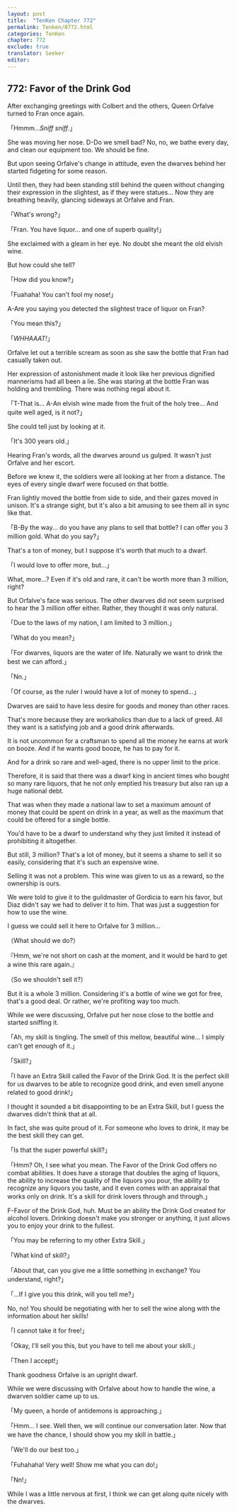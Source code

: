 ```yaml
---
layout: post
title:  "TenKen Chapter 772"
permalink: Tenken/0772.html
categories: TenKen
chapter: 772
exclude: true
translator: Seeker
editor: 
---
```

<h2>772: Favor of the Drink God</h2>

After exchanging greetings with Colbert and the others, Queen Orfalve turned to Fran once again.

「Hmmm...*Sniff sniff*.」

She was moving her nose. D-Do we smell bad? No, no, we bathe every day, and clean our equipment too. We should be fine.

But upon seeing Orfalve's change in attitude, even the dwarves behind her started fidgeting for some reason.

Until then, they had been standing still behind the queen without changing their expression in the slightest, as if they were statues... Now they are breathing heavily, glancing sideways at Orfalve and Fran.

「What's wrong?」

「Fran. You have liquor... and one of superb quality!」

She exclaimed with a gleam in her eye. No doubt she meant the old elvish wine.

But how could she tell?

「How did you know?」

「Fuahaha! You can't fool my nose!」

A-Are you saying you detected the slightest trace of liquor on Fran?

「You mean this?」

「*WHHAAAT!*」

Orfalve let out a terrible scream as soon as she saw the bottle that Fran had casually taken out.

Her expression of astonishment made it look like her previous dignified mannerisms had all been a lie. She was staring at the bottle Fran was holding and trembling. There was nothing regal about it.

「T-That is... A-An elvish wine made from the fruit of the holy tree... And quite well aged, is it not?」

She could tell just by looking at it.

「It's 300 years old.」

Hearing Fran's words, all the dwarves around us gulped. It wasn't just Orfalve and her escort.

Before we knew it, the soldiers were all looking at her from a distance. The eyes of every single dwarf were focused on that bottle.

Fran lightly moved the bottle from side to side, and their gazes moved in unison. It's a strange sight, but it's also a bit amusing to see them all in sync like that.

「B-By the way... do you have any plans to sell that bottle? I can offer you 3 million gold. What do you say?」

That's a ton of money, but I suppose it's worth that much to a dwarf.

「I would love to offer more, but...」

What, more...? Even if it's old and rare, it can't be worth more than 3 million, right?

But Orfalve's face was serious. The other dwarves did not seem surprised to hear the 3 million offer either. Rather, they thought it was only natural.

「Due to the laws of my nation, I am limited to 3 million.」

「What do you mean?」

「For dwarves, liquors are the water of life. Naturally we want to drink the best we can afford.」

「Nn.」

「Of course, as the ruler I would have a lot of money to spend...」

Dwarves are said to have less desire for goods and money than other races.

That's more because they are workaholics than due to a lack of greed. All they want is a satisfying job and a good drink afterwards.

It is not uncommon for a craftsman to spend all the money he earns at work on booze. And if he wants good booze, he has to pay for it.

And for a drink so rare and well-aged, there is no upper limit to the price.

Therefore, it is said that there was a dwarf king in ancient times who bought so many rare liquors, that he not only emptied his treasury but also ran up a huge national debt.

That was when they made a national law to set a maximum amount of money that could be spent on drink in a year, as well as the maximum that could be offered for a single bottle.

You'd have to be a dwarf to understand why they just limited it instead of prohibiting it altogether.

But still, 3 million? That's a lot of money, but it seems a shame to sell it so easily, considering that it's such an expensive wine.

Selling it was not a problem. This wine was given to us as a reward, so the ownership is ours.

We were told to give it to the guildmaster of Gordicia to earn his favor, but Diaz didn't say we had to deliver it to him. That was just a suggestion for how to use the wine.

I guess we could sell it here to Orfalve for 3 million...

（What should we do?）

『Hmm, we're not short on cash at the moment, and it would be hard to get a wine this rare again.』

（So we shouldn't sell it?）

But it is a whole 3 million. Considering it's a bottle of wine we got for free, that's a good deal. Or rather, we're profiting way too much.

While we were discussing, Orfalve put her nose close to the bottle and started sniffing it.

「Ah, my skill is tingling. The smell of this mellow, beautiful wine... I simply can't get enough of it.」

「Skill?」

「I have an Extra Skill called the Favor of the Drink God. It is the perfect skill for us dwarves to be able to recognize good drink, and even smell anyone related to good drink!」

I thought it sounded a bit disappointing to be an Extra Skill, but I guess the dwarves didn't think that at all.

In fact, she was quite proud of it. For someone who loves to drink, it may be the best skill they can get.

「Is that the super powerful skill?」

「Hmm? Oh, I see what you mean. The Favor of the Drink God offers no combat abilities. It does have a storage that doubles the aging of liquors, the ability to increase the quality of the liquors you pour, the ability to recognize any liquors you taste, and it even comes with an appraisal that works only on drink. It's a skill for drink lovers through and through.」

F-Favor of the Drink God, huh. Must be an ability the Drink God created for alcohol lovers. Drinking doesn't make you stronger or anything, it just allows you to enjoy your drink to the fullest.

「You may be referring to my other Extra Skill.」

「What kind of skill?」

「About that, can you give me a little something in exchange? You understand, right?」

「...If I give you this drink, will you tell me?」

No, no! You should be negotiating with her to sell the wine along with the information about her skills!

「I cannot take it for free!」

「Okay, I'll sell you this, but you have to tell me about your skill.」

「Then I accept!」

Thank goodness Orfalve is an upright dwarf.

While we were discussing with Orfalve about how to handle the wine, a dwarven soldier came up to us.

「My queen, a horde of antidemons is approaching.」

「Hmm... I see. Well then, we will continue our conversation later. Now that we have the chance, I should show you my skill in battle.」

「We'll do our best too.」

「Fuhahaha! Very well! Show me what you can do!」

「Nn!」

While I was a little nervous at first, I think we can get along quite nicely with the dwarves.



